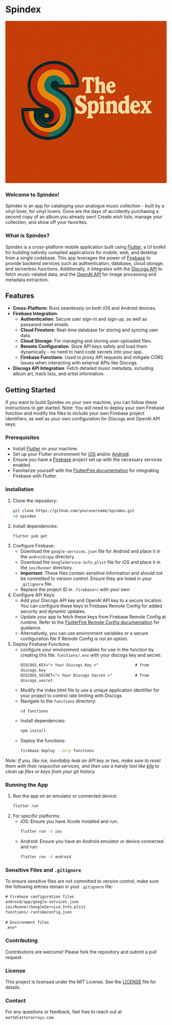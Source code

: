 # Spindex
![Spindex Logo](assets/TheSpindexFullLogo.png)
### Welcome to Spindex!
Spindex is an app for cataloging your analogue music collection - built by a vinyl lover, for vinyl lovers. Gone are the days of accidently purchasing a second copy of an album you already own! Create wish lists, manage your collection, and show off your favorites.

### What is Spindex?
Spindex is a cross-platform mobile application built using [Flutter](https://flutter.dev/), a UI toolkit for building natively compiled applications for mobile, web, and desktop from a single codebase. This app leverages the power of [Firebase](https://firebase.google.com/) to provide backend services such as authentication, database, cloud storage, and serverless functions. Additionally, it integrates with the [Discogs API](https://www.discogs.com/developers/) to fetch music-related data, and the [OpenAI API](https://platform.openai.com/docs/overview) for image processing and metadata extraction.

## Features
- **Cross-Platform**: Runs seamlessly on both iOS and Android devices.
- **Firebase Integration**:
    - **Authentication**: Secure user sign-in and sign-up, as well as password reset emails.
    - **Cloud Firestore**: Real-time database for storing and syncing user data.
    - **Cloud Storage**: For managing and storing user-uploaded files.
    - **Remote Configuration**: Store API keys safely and load them dynamically - no need to hard code secrets into your app.
    - **Firebase Functions**: Used to proxy API requests and mitigate CORS issues when interacting with external APIs like Discogs.
- **Discogs API Integration**: Fetch detailed music metadata, including album art, track lists, and artist information.

## Getting Started
If you want to build Spindex on your own machine, you can follow these instructions to get started. Note: You will need to deploy your own Firebase function and modify the files to include your own Firebase project identifiers, as well as your own configuration for Discogs and OpenAI API keys.

### Prerequisites
- Install [Flutter](https://flutter.dev/docs/get-started/install) on your machine.
- Set up your Flutter environment for [iOS](https://flutter.dev/docs/get-started/install/macos) and/or [Android](https://flutter.dev/docs/get-started/install/windows).
- Ensure you have a [Firebase](https://www.firebase.com) project set up with the necessary services enabled.
- Familiarize yourself with the [FlutterFire documentation](https://firebase.flutter.dev/) for integrating Firebase with Flutter.

### Installation
1. Clone the repository:
     ```bash
     git clone https://github.com/yourusername/spindex.git
     cd spindex
     ```
2. Install dependencies:
     ```bash
     flutter pub get
     ```
3. Configure Firebase:
     - Download the `google-services.json` file for Android and place it in the `android/app` directory.
     - Download the `GoogleService-Info.plist` file for iOS and place it in the `ios/Runner` directory.
     - **Important**: These files contain sensitive information and should not be committed to version control. Ensure they are listed in your `.gitignore` file.
     - Replace the project ID in `.firebaserc` with your own
4. Configure API Keys:
     - Add your Discogs API key and OpenAI API key to a secure location. You can configure these keys in Firebase Remote Config for added security and dynamic updates.
     - Update your app to fetch these keys from Firebase Remote Config at runtime. Refer to the [FlutterFire Remote Config documentation](https://firebase.flutter.dev/docs/remote-config/overview/) for guidance.
     - Alternatively, you can use environment variables or a secure configuration file if Remote Config is not an option.
5. Deploy Firebase Functions:
     - configure your environment variables for use in the function by creating this file: `functions/.env` with your discogs key and secret: 
        ```
        DISCOGS_KEY="< Your Discogs Key >"                # from discogs.key
        DISCOGS_SECRET="< Your Discogs Secret >"          # from discogs.secret
        ```
     - Modify the index.html file to use a unique application identifier for your project to control rate limiting with Discogs
     - Navigate to the `functions` directory:
         ```bash/
         cd functions
         ```
     - Install dependencies:
         ```bash
         npm install
         ```
     - Deploy the functions:
         ```bash
         firebase deploy --only functions
         ```

*Note: If you, like me, inevitably leak an API key or two, make sure to reset them with their respective services, and then use a handy tool like [bfg](https://rtyley.github.io/bfg-repo-cleaner/) to clean up files or keys from your git history.*

### Running the App
1. Run the app on an emulator or connected device:
     ```bash
     flutter run
     ```
2. For specific platforms:
     - iOS: Ensure you have Xcode installed and run:
         ```bash
         flutter run -d ios
         ```
     - Android: Ensure you have an Android emulator or device connected and run:
         ```bash
         flutter run -d android
         ```

### Sensitive Files and `.gitignore`
To ensure sensitive files are not committed to version control, make sure the following entries remain in your `.gitignore` file:
```
# Firebase configuration files
android/app/google-services.json
ios/Runner/GoogleService-Info.plist
functions/.runtimeconfig.json

# Environment files
.env*
```

### Contributing
Contributions are welcome! Please fork the repository and submit a pull request.

### License
This project is licensed under the MIT License. See the [LICENSE](LICENSE) file for details.

### Contact
For any questions or feedback, feel free to reach out at `matt@latterarrays.com`.